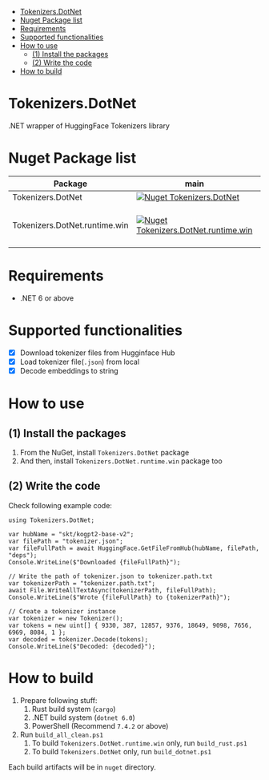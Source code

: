 - [Tokenizers.DotNet](#tokenizersdotnet)
- [Nuget Package list](#nuget-package-list)
- [Requirements](#requirements)
- [Supported functionalities](#supported-functionalities)
- [How to use](#how-to-use)
  - [(1) Install the packages](#1-install-the-packages)
  - [(2) Write the code](#2-write-the-code)
- [How to build](#how-to-build)

# Tokenizers.DotNet

.NET wrapper of HuggingFace Tokenizers library

# Nuget Package list

| Package                       | main                                                                                                              | Description                     |
| ----------------------------- | ----------------------------------------------------------------------------------------------------------------- | ------------------------------- |
| Tokenizers.DotNet             | [![Nuget Tokenizers.DotNet](https://img.shields.io/nuget/v/Tokenizers.DotNet.svg?style=flat)](https://www.nuget.org/packages/Tokenizers.DotNet/)                         | Core library                    |
| Tokenizers.DotNet.runtime.win | [![Nuget Tokenizers.DotNet.runtime.win](https://img.shields.io/nuget/v/Tokenizers.DotNet.runtime.win.svg?style=flat)](https://www.nuget.org/packages/Tokenizers.DotNet.runtime.win/) | Native bindings for windows x64 |

# Requirements

- .NET 6 or above

# Supported functionalities

* [X] Download tokenizer files from Hugginface Hub
* [X] Load tokenizer file(`.json`) from local
* [X] Decode embeddings to string

# How to use

## (1) Install the packages

1. From the NuGet, install `Tokenizers.DotNet` package
2. And then, install `Tokenizers.DotNet.runtime.win` package too

## (2) Write the code

Check following example code:

```CSharp
using Tokenizers.DotNet;

var hubName = "skt/kogpt2-base-v2";
var filePath = "tokenizer.json";
var fileFullPath = await HuggingFace.GetFileFromHub(hubName, filePath, "deps");
Console.WriteLine($"Downloaded {fileFullPath}");

// Write the path of tokenizer.json to tokenizer.path.txt
var tokenizerPath = "tokenizer.path.txt";
await File.WriteAllTextAsync(tokenizerPath, fileFullPath);
Console.WriteLine($"Wrote {fileFullPath} to {tokenizerPath}");

// Create a tokenizer instance
var tokenizer = new Tokenizer();
var tokens = new uint[] { 9330, 387, 12857, 9376, 18649, 9098, 7656, 6969, 8084, 1 };
var decoded = tokenizer.Decode(tokens);
Console.WriteLine($"Decoded: {decoded}");
```

# How to build

1. Prepare following stuff:
   1.  Rust build system (`cargo`)
   2.  .NET build system (`dotnet 6.0`)
   3.  PowerShell (Recommend `7.4.2` or above)
2. Run `build_all_clean.ps1`
   1. To build `Tokenizers.DotNet.runtime.win` only, run `build_rust.ps1`
   2. To build `Tokenizers.DotNet` only, run `build_dotnet.ps1`

Each build artifacts will be in `nuget` directory.  
